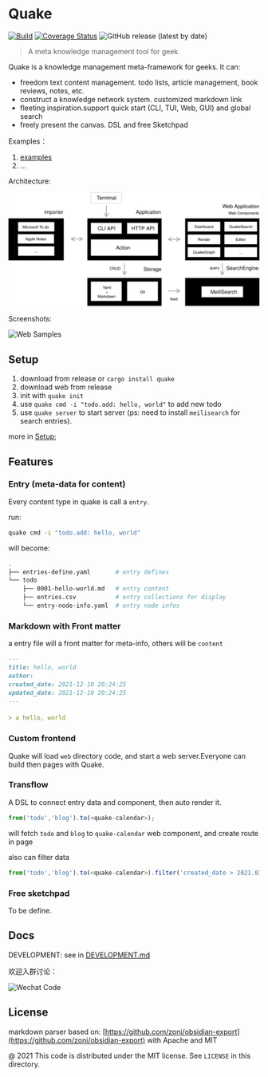 # Quake

[![Build](https://github.com/phodal/quake/actions/workflows/build.yml/badge.svg)](https://github.com/phodal/quake/actions/workflows/build.yml)
[![Coverage Status](https://coveralls.io/repos/github/phodal/quake/badge.svg?branch=master)](https://coveralls.io/github/phodal/quake?branch=master)
![GitHub release (latest by date)](https://img.shields.io/github/v/release/phodal/quake)

> A meta knowledge management tool for geek.

Quake is a knowledge management meta-framework for geeks. It can:

- freedom text content management. todo lists, article management, book reviews, notes, etc.
- construct a knowledge network system. customized markdown link
- fleeting inspiration.support quick start (CLI, TUI, Web, GUI) and global search
- freely present the canvas. DSL and free Sketchpad

Examples：

1. [examples](./examples)
2. ...

Architecture:

![Architecture](docs/quake-arch.svg)

Screenshots:

![Web Samples](http://quake-demo.inherd.org/web.gif)

## Setup

1. download from release or `cargo install quake`
2. download web from release
3. init with `quake init`
4. use `quake cmd -i "todo.add: hello, world"` to add new todo
5. use `quake server` to start server (ps: need to install `meilisearch` for search entries).

more in [Setup](examples/quake_book/0002-setup.md);

## Features

### Entry (meta-data for content)

Every content type in quake is call a `entry`.

run:

```bash
quake cmd -i "todo.add: hello, world"
```

will become:

```bash
.
├── entries-define.yaml       # entry defines
└── todo
    ├── 0001-hello-world.md   # entry content
    ├── entries.csv           # entry collections for display
    └── entry-node-info.yaml  # entry node infos
```

### Markdown with Front matter

a entry file will a front matter for meta-info, others will be `content`

```markdown
---
title: hello, world
author:
created_date: 2021-12-10 20:24:25
updated_date: 2021-12-10 20:24:25
---

> a hello, world
```

### Custom frontend

Quake will load `web` directory code, and start a web server.Everyone can build then pages with Quake.

### Transflow

A DSL to connect entry data and component, then auto render it.

```javascript
from('todo','blog').to(<quake-calendar>);
```

will fetch `todo` and `blog` to `quake-calendar` web component, and create route in page

also can filter data

```javascript
from('todo','blog').to(<quake-calendar>).filter('created_date > 2021.01.01 AND created_date < 2021.12.31')
```

### Free sketchpad

To be define.

## Docs

DEVELOPMENT: see in [DEVELOPMENT.md](./DEVELOPMENT.md)

欢迎入群讨论：

![Wechat Code](http://quake-demo.inherd.org/qrcode.jpg)

License
---

markdown parser based on: [https://github.com/zoni/obsidian-export](https://github.com/zoni/obsidian-export) with Apache and MIT

@ 2021 This code is distributed under the MIT license. See `LICENSE` in this directory.
